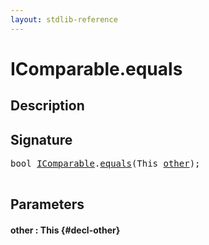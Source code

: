 ```yaml
---
layout: stdlib-reference
---
```


# IComparable\.equals

## Description





## Signature 

<pre>
bool <a href="/stdlib-reference/interfaces/IComparable/index" class="code_type">IComparable</a>.<a href="/stdlib-reference/interfaces/IComparable/equals">equals</a>(This <a href="/stdlib-reference/interfaces/IComparable/equals#decl-other" class="code_param">other</a>);

</pre>

## Parameters

#### other  : This {#decl-other}


